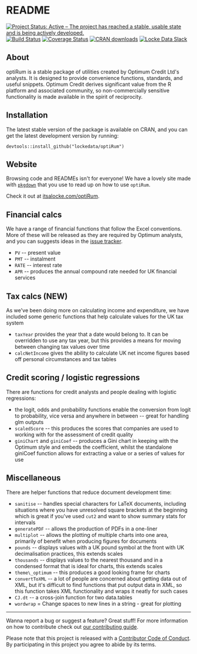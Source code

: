 README
========================================================

[![Project Status: Active – The project has reached a stable, usable state and is being actively developed.](http://www.repostatus.org/badges/latest/active.svg)](http://www.repostatus.org/#active)
[![Build Status](https://travis-ci.org/lockedata/optiRum.png?branch=master)](https://travis-ci.org/lockedata/optiRum)
[![Coverage Status](https://coveralls.io/repos/lockedata/optiRum/badge.svg)](https://coveralls.io/r/lockedata/optiRum)
[![CRAN downloads](https://cranlogs.r-pkg.org/badges/optiRum)](https://cran.rstudio.com/package=optiRum) [![Locke Data Slack](https://img.shields.io/badge/Slack-discuss-blue.svg?logo=slack&longCache=true&style=flat)](https://join.slack.com/t/lockedata/shared_invite/enQtMjkwNjY3ODkwMzg2LTI1OGU1NTM3ZGIyZGFiNTdlODI3MzU2N2ZlNDczMjM4M2U2OWVmNDMzZTQ1ZGNlZDQ3MGM2MGVjMjI2MWIyMjI)

## About
optiRum is a stable package of utilities created by Optimum Credit Ltd's analysts.  It is designed to provide convenience functions, standards, and useful snippets.  Optimum Credit derives significant value from the R platform and associated community, so non-commercially sensitive functionality is made available in the spirit of reciprocity.

## Installation
The latest stable version of the package is available on CRAN, and you can get the latest development version by running:
```{r}
devtools::install_github("lockedata/optiRum")
```

## Website
Browsing code and READMEs isn't for everyone! We have a lovely site made with [`pkgdown`](http://pkgdown.r-lib.org/) that you use to read up on how to use `optiRum`.

Check it out at [itsalocke.com/optiRum](https://itsalocke.com/optirum/).

## Financial calcs
We have a range of financial functions that follow the Excel conventions.  More of these will be released as they are required by Optimum analysts, and you can suggests ideas in the [issue tracker](https://github.com/lockedata/optiRum/issues).

* `PV` -- present value
* `PMT` -- instalment
* `RATE` -- interest rate
* `APR` -- produces the annual compound rate needed for UK financial services

## Tax calcs (NEW)
As we've been doing more on calculating income and expenditure, we have included some generic functions that help calculate values for the UK tax system

* `taxYear` provides the year that a date would belong to. It can be overridden to use any tax year, but this provides a means for moving between changing tax values over time
* `calcNetIncome` gives the ability to calculate UK net income figures based off personal circumstances and tax tables

## Credit scoring / logistic regressions
There are functions for credit analysts and people dealing with logistic regressions:

* the logit, odds and probability functions enable the conversion from logit to probability, vice versa and anywhere in between -- great for handling glm outputs
* `scaledScore` -- this produces the scores that companies are used to working with for the assessment of credit quality
* `giniChart` and `giniCoef` -- produces a Gini chart in keeping with the Optimum style and embeds the coefficient, whilst the standalone giniCoef function allows for extracting a value or a series of values for use

## Miscellaneous
There are helper functions that reduce document development time:

* `sanitise` -- handles special characters for LaTeX documents, including situations where you have unresolved square brackets at the beginning which is great if you've used `cut2` and want to show summary stats for intervals
* `generatePDF` -- allows the production of PDFs in a one-liner
* `multiplot` -- allows the plotting of multiple charts into one area, primarily of benefit when producing figures for documents
* `pounds` -- displays values with a UK pound symbol at the front with UK decimalisation practices, this extends scales
* `thousands` -- displays values to the nearest thousand and in a condensed format that is ideal for charts, this extends scales
* `theme\_optimum` -- this produces a good looking frame for charts
* `convertToXML` -- a lot of people are concerned about getting data out of XML, but it's difficult to find functions that put output data in XML, so this function takes XML functionality and wraps it neatly for such cases
* `CJ.dt` -- a cross-join function for two data.tables
* `wordwrap` = Change spaces to new lines in a string - great for plotting

----

Wanna report a bug or suggest a feature? Great stuff! For more information on how to contribute check out [our contributing guide](.github/CONTRIBUTING.md).

Please note that this project is released with a [Contributor Code of Conduct](CONDUCT.md). By participating in this project you agree to abide by its terms.

